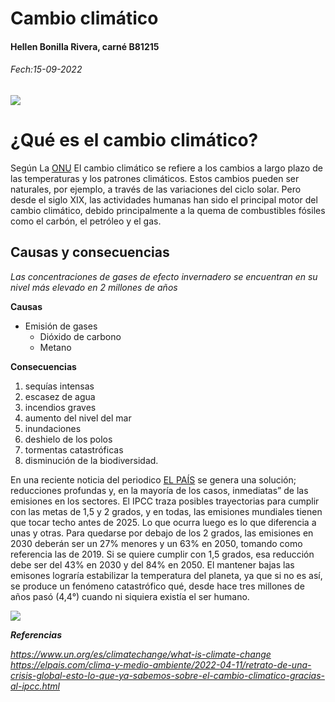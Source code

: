 # Cambio climático
#### Hellen Bonilla Rivera, carné B81215  
###### Fech:15-09-2022  

![](https://www.un.org/sites/un2.un.org/files/2021/08/feeling-the-heat.jpg)

# ¿Qué es el cambio climático?
Según La [ONU](https://www.un.org/es/climatechange/what-is-climate-change) El cambio climático se refiere a los cambios a largo plazo de las temperaturas y los patrones climáticos. Estos cambios pueden ser naturales, por ejemplo, a través de las variaciones del ciclo solar. Pero desde el siglo XIX, las actividades humanas han sido el principal motor del cambio climático, debido principalmente a la quema de combustibles fósiles como el carbón, el petróleo y el gas.

## Causas y consecuencias  
*Las concentraciones de gases de efecto invernadero se encuentran en su nivel más elevado en 2 millones de años*  

**Causas**  
- Emisión de gases
    - Dióxido de carbono
    - Metano  

**Consecuencias**  
1. sequías intensas
2. escasez de agua
3. incendios graves
4. aumento del nivel del mar
5. inundaciones
6. deshielo de los polos
7. tormentas catastróficas
8. disminución de la biodiversidad.

En una reciente noticia del periodico [EL PAÍS](https://elpais.com/clima-y-medio-ambiente/2022-04-11/retrato-de-una-crisis-global-esto-lo-que-ya-sabemos-sobre-el-cambio-climatico-gracias-al-ipcc.html) se genera una solución; reducciones profundas y, en la mayoría de los casos, inmediatas” de las emisiones en los sectores. El IPCC traza posibles trayectorias para cumplir con las metas de 1,5 y 2 grados, y en todas, las emisiones mundiales tienen que tocar techo antes de 2025. Lo que ocurra luego es lo que diferencia a unas y otras. Para quedarse por debajo de los 2 grados, las emisiones en 2030 deberán ser un 27% menores y un 63% en 2050, tomando como referencia las de 2019. Si se quiere cumplir con 1,5 grados, esa reducción debe ser del 43% en 2030 y del 84% en 2050. El mantener bajas las emisones lograría estabilizar la temperatura del planeta, ya que si no es así, se produce un fenómeno catastrófico qué, desde hace tres millones de años pasó (4,4°) cuando ni siquiera existía el ser humano.


![](https://imagenes.elpais.com/resizer/yMdJY4Mp4zxe30oLO7mPO0j_fdU=/1960x0/cloudfront-eu-central-1.images.arcpublishing.com/prisa/MWB65J4KV5EH5CECS4Z2XJK44Y.png)


*__Referencias__*  

*https://www.un.org/es/climatechange/what-is-climate-change*  
*https://elpais.com/clima-y-medio-ambiente/2022-04-11/retrato-de-una-crisis-global-esto-lo-que-ya-sabemos-sobre-el-cambio-climatico-gracias-al-ipcc.html*
